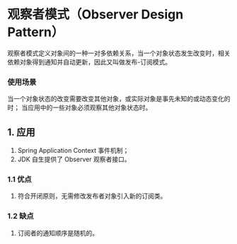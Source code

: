 # 观察者模式（Observer Design Pattern）

观察者模式定义对象间的一种一对多依赖关系，当一个对象状态发生改变时，相关依赖对象得到通知并自动更新，因此又叫做发布-订阅模式。

### 使用场景

当一个对象状态的改变需要改变其他对象，或实际对象是事先未知的或动态变化的时；
当应用中的一些对象必须观察其他对象状态时。

## 1. 应用

1. Spring Application Context 事件机制；
2. JDK 自生提供了 Observer 观察者接口。

### 1.1 优点

1. 符合开闭原则，无需修改发布者对象引入新的订阅类。

### 1.2 缺点

1. 订阅者的通知顺序是随机的。
